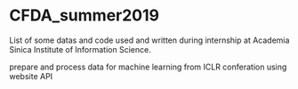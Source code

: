 # CFDA_summer2019
List of some datas and code used and written during internship at Academia Sinica Institute of Information Science.

prepare and process data for machine learning from ICLR conferation using website API
